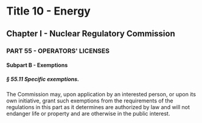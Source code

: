 
# Title 10 - Energy
## Chapter I - Nuclear Regulatory Commission
### PART 55 - OPERATORS' LICENSES
#### Subpart B - Exemptions
##### § 55.11 Specific exemptions.

The Commission may, upon application by an interested person, or upon its own initiative, grant such exemptions from the requirements of the regulations in this part as it determines are authorized by law and will not endanger life or property and are otherwise in the public interest.
